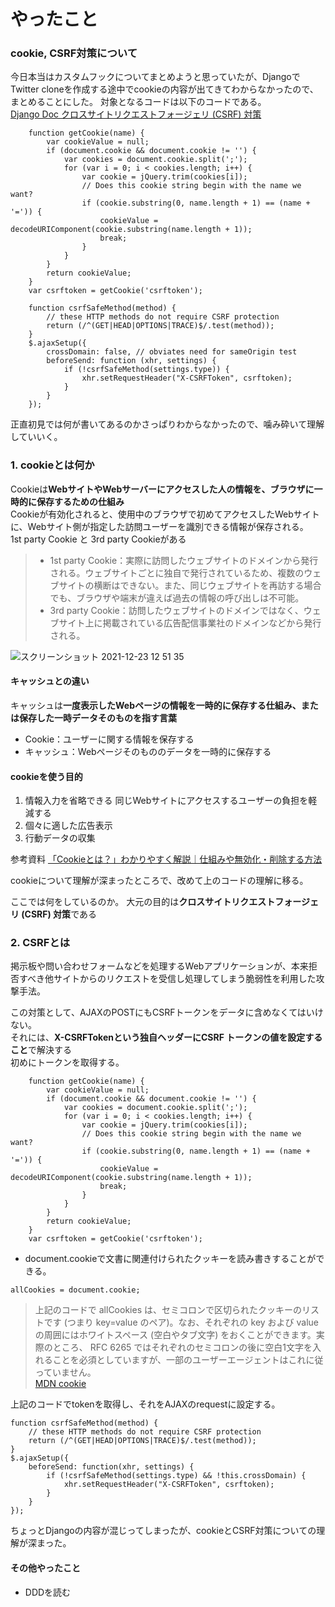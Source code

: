 # やったこと
### cookie, CSRF対策について

今日本当はカスタムフックについてまとめようと思っていたが、DjangoでTwitter cloneを作成する途中でcookieの内容が出てきてわからなかったので、まとめることにした。
対象となるコードは以下のコードである。  
[Django Doc クロスサイトリクエストフォージェリ (CSRF) 対策](https://docs.djangoproject.com/ja/1.11/ref/csrf/)
```
    function getCookie(name) {
        var cookieValue = null;
        if (document.cookie && document.cookie != '') {
            var cookies = document.cookie.split(';');
            for (var i = 0; i < cookies.length; i++) {
                var cookie = jQuery.trim(cookies[i]);
                // Does this cookie string begin with the name we want?
                if (cookie.substring(0, name.length + 1) == (name + '=')) {
                    cookieValue = decodeURIComponent(cookie.substring(name.length + 1));
                    break;
                }
            }
        }
        return cookieValue;
    }
    var csrftoken = getCookie('csrftoken');

    function csrfSafeMethod(method) {
        // these HTTP methods do not require CSRF protection
        return (/^(GET|HEAD|OPTIONS|TRACE)$/.test(method));
    }
    $.ajaxSetup({
        crossDomain: false, // obviates need for sameOrigin test
        beforeSend: function (xhr, settings) {
            if (!csrfSafeMethod(settings.type)) {
                xhr.setRequestHeader("X-CSRFToken", csrftoken);
            }
        }
    });

```
正直初見では何が書いてあるのかさっぱりわからなかったので、噛み砕いて理解していいく。

### 1. cookieとは何か
Cookieは**WebサイトやWebサーバーにアクセスした人の情報を、ブラウザに一時的に保存するための仕組み**  
Cookieが有効化されると、使用中のブラウザで初めてアクセスしたWebサイトに、Webサイト側が指定した訪問ユーザーを識別できる情報が保存される。  
1st party Cookie と 3rd party Cookieがある
> - 1st party Cookie：実際に訪問したウェブサイトのドメインから発行される。ウェブサイトごとに独自で発行されているため、複数のウェブサイトの横断はできない。また、同じウェブサイトを再訪する場合でも、ブラウザや端末が違えば過去の情報の呼び出しは不可能。
> - 3rd party Cookie：訪問したウェブサイトのドメインではなく、ウェブサイト上に掲載されている広告配信事業社のドメインなどから発行される。

![スクリーンショット 2021-12-23 12 51 35](https://user-images.githubusercontent.com/78260526/147185482-8a00aac3-dd58-482f-bb9e-29d95592834a.png)
#### キャッシュとの違い
キャッシュは**一度表示したWebページの情報を一時的に保存する仕組み、または保存した一時データそのものを指す言葉**
- Cookie：ユーザーに関する情報を保存する
- キャッシュ：Webページそのもののデータを一時的に保存する

#### cookieを使う目的
1. 情報入力を省略できる
 同じWebサイトにアクセスするユーザーの負担を軽減する
2. 個々に適した広告表示
3. 行動データの収集

参考資料
[「Cookieとは？」わかりやすく解説｜仕組みや無効化・削除する方法](https://persol-tech-s.co.jp/hatalabo/it_engineer/567.html)

cookieについて理解が深まったところで、改めて上のコードの理解に移る。

ここでは何をしているのか。
大元の目的は**クロスサイトリクエストフォージェリ (CSRF) 対策**である

### 2. CSRFとは
掲示板や問い合わせフォームなどを処理するWebアプリケーションが、本来拒否すべき他サイトからのリクエストを受信し処理してしまう脆弱性を利用した攻撃手法。

この対策として、AJAXのPOSTにもCSRFトークンをデータに含めなくてはいけない。  
それには、**X-CSRFTokenという独自ヘッダーにCSRF トークンの値を設定すること**で解決する  
初めにトークンを取得する。
```
    function getCookie(name) {
        var cookieValue = null;
        if (document.cookie && document.cookie != '') {
            var cookies = document.cookie.split(';');
            for (var i = 0; i < cookies.length; i++) {
                var cookie = jQuery.trim(cookies[i]);
                // Does this cookie string begin with the name we want?
                if (cookie.substring(0, name.length + 1) == (name + '=')) {
                    cookieValue = decodeURIComponent(cookie.substring(name.length + 1));
                    break;
                }
            }
        }
        return cookieValue;
    }
    var csrftoken = getCookie('csrftoken');
```
- document.cookieで文書に関連付けられたクッキーを読み書きすることができる。
```
allCookies = document.cookie;
```
> 上記のコードで allCookies は、セミコロンで区切られたクッキーのリストです (つまり key=value のペア)。なお、それぞれの key および value の周囲にはホワイトスペース (空白やタブ文字) をおくことができます。実際のところ、 RFC 6265 ではそれぞれのセミコロンの後に空白1文字を入れることを必須としていますが、一部のユーザーエージェントはこれに従っていません。  
[MDN cookie](https://developer.mozilla.org/ja/docs/Web/API/Document/cookie)  

上記のコードでtokenを取得し、それをAJAXのrequestに設定する。
```
function csrfSafeMethod(method) {
    // these HTTP methods do not require CSRF protection
    return (/^(GET|HEAD|OPTIONS|TRACE)$/.test(method));
}
$.ajaxSetup({
    beforeSend: function(xhr, settings) {
        if (!csrfSafeMethod(settings.type) && !this.crossDomain) {
            xhr.setRequestHeader("X-CSRFToken", csrftoken);
        }
    }
});
```

ちょっとDjangoの内容が混じってしまったが、cookieとCSRF対策についての理解が深まった。

#### その他やったこと
- DDDを読む
